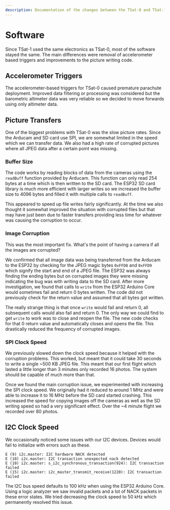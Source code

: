 ```yaml
---
description: Documentation of the changes between the TSat-0 and TSat-1 flight software.
---
```


# Software

Since TSat-1 used the same electronics as TSat-0, most of the software stayed the same. The main differences were removal of accelerometer based triggers and improvements to the picture writing code.

## Accelerometer Triggers

The accelerometer-based triggers for TSat-0 caused premature parachute deployment. Improved data filtering or processing was considered but the barometric altimeter data was very reliable so we decided to move forwards using only altimeter data.

## Picture Transfers

One of the biggest problems with TSat-0 was the slow picture rates. Since the Arducam and SD card use SPI, we are somewhat limited in the speed which we can transfer data. We also had a high rate of corrupted pictures where all JPEG data after a certain point was missing.

### Buffer Size

The code works by reading blocks of data from the cameras using the `readBuff` function provided by Arducam. This function can only read 254 bytes at a time which is then written to the SD card. The ESP32 SD card library is much more efficient with larger writes so we increased the buffer size to 4096 bytes and filled it with multiple calls to `readBuff`.

This appeared to speed up file writes fairly significantly. At the time we also thought it somewhat improved the situation with corrupted files but that may have just been due to faster transfers providing less time for whatever was causing the corruption to occur.

### Image Corruption

This was the most important fix. What's the point of having a camera if all the images are corrupted?

We confirmed that all image data was being transferred from the Arducam to the ESP32 by checking for the JPEG magic bytes `0xFFD8` and `0xFFD9` which signify the start and end of a JPEG file. The ESP32 was always finding the ending bytes but on corrupted images they were missing indicating the bug was with writing data to the SD card. After more investigation, we found that calls to `write` from the ESP32 Arduino Core would sometimes fail and return 0 bytes written. The code did not previously check for the return value and assumed that all bytes got written.

The really strange thing is that once `write` would fail and return 0, all subsequent calls would also fail and return 0. The only way we could find to get `write` to work was to close and reopen the file. The new code checks for that 0 return value and automatically closes and opens the file. This drastically reduced the frequency of corrupted images.

### SPI Clock Speed

We previously slowed down the clock speed because it helped with the corruption problems. This worked, but meant that it could take 30 seconds to write a single \~500 KB JPEG file. This meant that our first flight which lasted a little longer than 3 minutes only recorded 16 photos. The system should be capable of much more than that.

Once we found the main corruption issue, we experimented with increasing the SPI clock speed. We originally had it reduced to around 1 MHz and were able to increase it to 16 MHz before the SD card started crashing. This increased the speed for copying images off the cameras as well as the SD writing speed so had a very significant effect. Over the \~4 minute flight we recorded over 80 photos.

## I2C Clock Speed

We occasionally noticed some issues with our I2C devices. Devices would fail to initialize with errors such as these.

```
E (9) i2c.master: I2C hardware NACK detected
E (10) i2c.master: I2C transaction unexpected nack detected
E (10) i2c.master: s_i2c_synchronous_transaction(924): I2C transaction failed
E (15) i2c.master: i2c_master_transmit_receive(1220): I2C transaction failed
```

The I2C bus speed defaults to 100 kHz when using the ESP32 Arduino Core. Using a logic analyzer we saw invalid packets and a lot of NACK packets in these error states. We tried decreasing the clock speed to 50 kHz which permanently resolved this issue.

